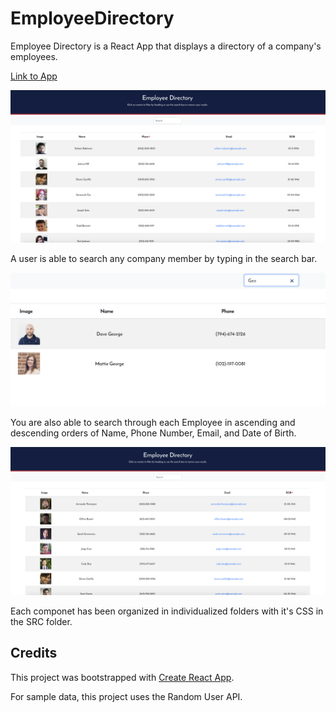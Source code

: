 # EmployeeDirectory

Employee Directory is a React App that displays a directory of a company's employees.

<a href="https://cryptic-reaches-26859.herokuapp.com/">Link to App</a>

<img src="https://github.com/csbryant/EmployeeDirectory/blob/main/public/ScreenShots/Screen%20Shot%202020-11-08%20at%204.03.29%20PM.png?raw=true" />

A user is able to search any company member by typing in the search bar.

<img src="https://github.com/csbryant/EmployeeDirectory/blob/main/public/ScreenShots/Screen%20Shot%202020-11-08%20at%204.04.26%20PM.png?raw=true" />

You are also able to search through each Employee in ascending and descending orders of Name, Phone Number, Email, and Date of Birth.

<img src="https://github.com/csbryant/EmployeeDirectory/blob/main/public/ScreenShots/Screen%20Shot%202020-11-08%20at%204.03.51%20PM.png" />

Each componet has been organized in individualized folders with it's CSS in the SRC folder.

## Credits

This project was bootstrapped with [Create React App](https://github.com/facebook/create-react-app).

For sample data, this project uses the Random User API.
